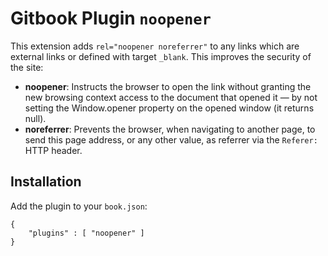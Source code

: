 # Gitbook Plugin `noopener`

This extension adds `rel="noopener noreferrer"` to any links which are external links or defined with target `_blank`. This improves the security of the site:

- **noopener**: Instructs the browser to open the link without granting the new browsing context access to the document that opened it — by not setting the Window.opener property on the opened window (it returns null).
- **noreferrer**: Prevents the browser, when navigating to another page, to send this page address, or any other value, as referrer via the `Referer:` HTTP header.

## Installation

Add the plugin to your `book.json`:

```
{
	"plugins" : [ "noopener" ]
}		
```
